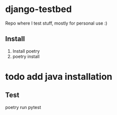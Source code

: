 # django-testbed
Repo where I test stuff, mostly for personal use :)

## Install
1. Install poetry
2. poetry install
# todo add java installation
## Test
poetry run pytest